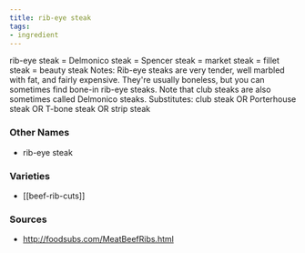 ```yaml
---
title: rib-eye steak
tags:
- ingredient
---
```

rib-eye steak = Delmonico steak = Spencer steak = market steak = fillet steak = beauty steak Notes: Rib-eye steaks are very tender, well marbled with fat, and fairly expensive. They're usually boneless, but you can sometimes find bone-in rib-eye steaks. Note that club steaks are also sometimes called Delmonico steaks. Substitutes: club steak OR Porterhouse steak OR T-bone steak OR strip steak

### Other Names

* rib-eye steak

### Varieties

* [[beef-rib-cuts]]

### Sources
* http://foodsubs.com/MeatBeefRibs.html

